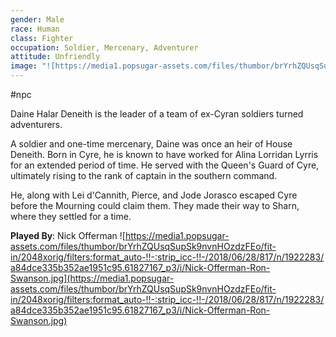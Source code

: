 ```yaml
---
gender: Male
race: Human
class: Fighter
occupation: Soldier, Mercenary, Adventurer
attitude: Unfriendly
image: "![https://media1.popsugar-assets.com/files/thumbor/brYrhZQUsqSupSk9nvnHOzdzFEo/fit-in/2048xorig/filters:format_auto-!!-:strip_icc-!!-/2018/06/28/817/n/1922283/a84dce335b352ae1951c95.61827167_p3/i/Nick-Offerman-Ron-Swanson.jpg](https://media1.popsugar-assets.com/files/thumbor/brYrhZQUsqSupSk9nvnHOzdzFEo/fit-in/2048xorig/filters:format_auto-!!-:strip_icc-!!-/2018/06/28/817/n/1922283/a84dce335b352ae1951c95.61827167_p3/i/Nick-Offerman-Ron-Swanson.jpg)"
---
```

 #npc

Daine Halar Deneith is the leader of a team of ex-Cyran soldiers turned adventurers.

A soldier and one-time mercenary, Daine was once an heir of House Deneith. Born in Cyre, he is known to have worked for Alina Lorridan Lyrris for an extended period of time. He served with the Queen's Guard of Cyre, ultimately rising to the rank of captain in the southern command.

He, along with Lei d'Cannith, Pierce, and Jode Jorasco escaped Cyre before the Mourning could claim them. They made their way to Sharn, where they settled for a time.

**Played By**: Nick Offerman
![https://media1.popsugar-assets.com/files/thumbor/brYrhZQUsqSupSk9nvnHOzdzFEo/fit-in/2048xorig/filters:format_auto-!!-:strip_icc-!!-/2018/06/28/817/n/1922283/a84dce335b352ae1951c95.61827167_p3/i/Nick-Offerman-Ron-Swanson.jpg](https://media1.popsugar-assets.com/files/thumbor/brYrhZQUsqSupSk9nvnHOzdzFEo/fit-in/2048xorig/filters:format_auto-!!-:strip_icc-!!-/2018/06/28/817/n/1922283/a84dce335b352ae1951c95.61827167_p3/i/Nick-Offerman-Ron-Swanson.jpg)